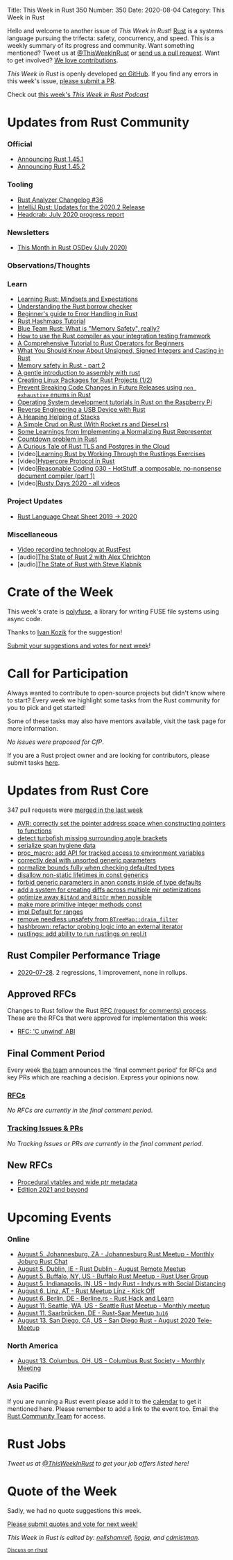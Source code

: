 Title: This Week in Rust 350
Number: 350
Date: 2020-08-04
Category: This Week in Rust

Hello and welcome to another issue of *This Week in Rust*!
[Rust](http://rust-lang.org) is a systems language pursuing the trifecta: safety, concurrency, and speed.
This is a weekly summary of its progress and community.
Want something mentioned? Tweet us at [@ThisWeekInRust](https://twitter.com/ThisWeekInRust) or [send us a pull request](https://github.com/cmr/this-week-in-rust).
Want to get involved? [We love contributions](https://github.com/rust-lang/rust/blob/master/CONTRIBUTING.md).

*This Week in Rust* is openly developed [on GitHub](https://github.com/cmr/this-week-in-rust).
If you find any errors in this week's issue, [please submit a PR](https://github.com/cmr/this-week-in-rust/pulls).

Check out [this week's *This Week in Rust Podcast*](https://rustacean-station.org/episode/024-twir-349/)

# Updates from Rust Community

### Official
* [Announcing Rust 1.45.1](https://blog.rust-lang.org/2020/07/30/Rust-1.45.1.html)
* [Announcing Rust 1.45.2](https://blog.rust-lang.org/2020/08/03/Rust-1.45.2.html)

### Tooling
* [Rust Analyzer Changelog #36](https://www.reddit.com/r/rust/comments/i2wic3/rustanalyzer_changelog_36/)
* [IntelliJ Rust: Updates for the 2020.2 Release](https://blog.jetbrains.com/clion/2020/08/intellij-rust-updates-for-the-2020-2-release/)
* [Headcrab: July 2020 progress report](https://headcrab.rs/2020/07/31/july-update.html)

### Newsletters
* [This Month in Rust OSDev (July 2020)](https://rust-osdev.com/this-month/2020-07/)

### Observations/Thoughts

### Learn
* [Learning Rust: Mindsets and Expectations](https://ferrous-systems.com/blog/mindsets-and-expectations/)
* [Understanding the Rust borrow checker](https://blog.logrocket.com/introducing-the-rust-borrow-checker/)
* [Beginner's guide to Error Handling in Rust](http://www.sheshbabu.com/posts/rust-error-handling/)
* [Rust Hashmaps Tutorial](https://frogtok.com/very-simple-guide-to-rust-hashmaps/)
* [Blue Team Rust: What is "Memory Safety", really?](https://tiemoko.com/blog/blue-team-rust/)
* [How to use the Rust compiler as your integration testing framework](https://blog.logrocket.com/using-the-rust-compiler-as-your-integration-testing-framework/)
* [A Comprehensive Tutorial to Rust Operators for Beginners](https://towardsdatascience.com/a-comprehensive-tutorial-to-rust-operators-for-beginners-11554b2c64d4)
* [What You Should Know About Unsigned, Signed Integers and Casting in Rust](https://towardsdatascience.com/unsinged-signed-integers-and-casting-in-rust-9a847bfc398f)
* [Memory safety in Rust - part 2](https://hashrust.com/blog/memory-safety-in-rust-part-2/)
* [A gentle introduction to assembly with rust](https://lfn3.net/2020/08/03/a-gentle-intro-to-assembly-with-rust/)
* [Creating Linux Packages for Rust Projects (1/2)](https://ebbflow.io/blog/vending-linux-1)
* [Prevent Breaking Code Changes in Future Releases using `non exhaustive` enums in Rust](https://blog.knoldus.com/prevent-breaking-code-changes-in-future-releases-using-non-exhaustive-enums-in-rust/)
* [Operating System development tutorials in Rust on the Raspberry Pi](https://github.com/rust-embedded/rust-raspberrypi-OS-tutorials#operating-system-development-tutorials-in-rust-on-the-raspberry-pi)
* [Reverse Engineering a USB Device with Rust](https://gill.net.in/posts/reverse-engineering-a-usb-device-with-rust/)
* [A Heaping Helping of Stacks](https://deislabs.io/posts/a-heaping-helping-of-stacks/)
* [A Simple Crud on Rust (With Rocket.rs and Diesel.rs)](https://medium.com/swlh/a-simple-crud-on-rust-with-rocket-rs-and-diesel-rs-e885672cb23d)
* [Some Learnings from Implementing a Normalizing Rust Representer](https://seanchen1991.github.io/posts/rust-representer/)
* [Countdown problem in Rust](https://amitdev.github.io/posts/2020-07-27-countdown-rust/)
* [A Curious Tale of Rust TLS and Postgres in the Cloud](https://dev.to/pnehrer/a-curious-tale-of-rust-tls-and-postgres-in-the-cloud-434k)
* [video][Learning Rust by Working Through the Rustlings Exercises](https://egghead.io/playlists/learning-rust-by-solving-the-rustlings-exercises-a722)
* [video][Hypercore Protocol in Rust](https://www.youtube.com/watch?v=2JCblJf9hFg&list=PL7sG5SCUNyeYx8wnfMOUpsh7rM_g0w_cu)
* [video][Reasonable Coding 030 - HotStuff, a composable, no-nonsense document compiler (part 1)](https://www.youtube.com/watch?v=kURv5ZbkEss)
* [video][Rusty Days 2020 - all videos](https://www.youtube.com/playlist?list=PLf3u8NhoEikhTC5radGrmmqdkOK-xMDoZ)

### Project Updates

* [Rust Language Cheat Sheet 2019 -> 2020](https://github.com/ralfbiedert/cheats.rs/issues/100)

### Miscellaneous

* [Video recording technology at RustFest](https://estada.ch/2020/7/30/video-recording-technology-at-rustfest/)
* [audio][The State of Rust 2 with Alex Chrichton](https://anchor.fm/the-virtual-world/episodes/Ep-7--The-State-of-Rust-2-with-Alex-Crichton-ehjpsq)
* [audio][The State of Rust with Steve Klabnik](https://anchor.fm/the-virtual-world/episodes/Ep-6--The-State-of-Rust-with-Steve-Klabnik-ehf8mk)

# Crate of the Week

This week's crate is [polyfuse](https://github.com/ubnt-intrepid/polyfuse), a library for writing FUSE file systems using async code.

Thanks to [Ivan Kozik](https://users.rust-lang.org/t/crate-of-the-week/2704/795) for the suggestion!

[Submit your suggestions and votes for next week][submit_crate]!

[submit_crate]: https://users.rust-lang.org/t/crate-of-the-week/2704

# Call for Participation

Always wanted to contribute to open-source projects but didn't know where to start?
Every week we highlight some tasks from the Rust community for you to pick and get started!

Some of these tasks may also have mentors available, visit the task page for more information.

*No issues were proposed for CfP*.

If you are a Rust project owner and are looking for contributors, please submit tasks [here][guidelines].

[guidelines]: https://users.rust-lang.org/t/twir-call-for-participation/4821

# Updates from Rust Core

347 pull requests were [merged in the last week][merged]

[merged]: https://github.com/search?q=is%3Apr+org%3Arust-lang+is%3Amerged+merged%3A2020-07-20..2020-07-27

* [AVR: correctly set the pointer address space when constructing pointers to functions](https://github.com/rust-lang/rust/pull/73270)
* [detect turbofish missing surrounding angle brackets](https://github.com/rust-lang/rust/pull/74687)
* [serialize span hygiene data](https://github.com/rust-lang/rust/pull/72121)
* [proc_macro: add API for tracked access to environment variables](https://github.com/rust-lang/rust/pull/74653)
* [correctly deal with unsorted generic parameters](https://github.com/rust-lang/rust/pull/74676)
* [normalize bounds fully when checking defaulted types](https://github.com/rust-lang/rust/pull/74670)
* [disallow non-static lifetimes in const generics](https://github.com/rust-lang/rust/pull/74051)
* [forbid generic parameters in anon consts inside of type defaults](https://github.com/rust-lang/rust/pull/74487)
* [add a system for creating diffs across multiple mir optimizations](https://github.com/rust-lang/rust/pull/74715)
* [optimize away `BitAnd` and `BitOr` when possible](https://github.com/rust-lang/rust/pull/74491)
* [make more primitive integer methods const](https://github.com/rust-lang/rust/pull/73858)
* [impl Default for ranges](https://github.com/rust-lang/rust/pull/73197)
* [remove needless unsafety from `BTreeMap::drain_filter`](https://github.com/rust-lang/rust/pull/74677)
* [hashbrown: refactor probing logic into an external iterator](https://github.com/rust-lang/hashbrown/pull/181)
* [rustlings: add ability to run rustlings on repl.it](https://github.com/rust-lang/rustlings/pull/471)

## Rust Compiler Performance Triage

* [2020-07-28](https://github.com/rust-lang/rustc-perf/blob/master/triage/2020-07-28.md).
  2 regressions, 1 improvement, none in rollups.

## Approved RFCs

Changes to Rust follow the Rust [RFC (request for comments) process](https://github.com/rust-lang/rfcs#rust-rfcs). These
are the RFCs that were approved for implementation this week:

* [RFC: 'C unwind' ABI](https://github.com/rust-lang/rfcs/pull/2945)

## Final Comment Period

Every week [the team](https://www.rust-lang.org/team.html) announces the
'final comment period' for RFCs and key PRs which are reaching a
decision. Express your opinions now.

### [RFCs](https://github.com/rust-lang/rfcs/labels/final-comment-period)

*No RFCs are currently in the final comment period.*

### [Tracking Issues & PRs](https://github.com/rust-lang/rust/labels/final-comment-period)

*No Tracking Issues or PRs are currently in the final comment period.*

## New RFCs

* [Procedural vtables and wide ptr metadata](https://github.com/rust-lang/rfcs/pull/2967)
* [Edition 2021 and beyond](https://github.com/rust-lang/rfcs/pull/2966)

# Upcoming Events

### Online
* [August 5. Johannesburg, ZA - Johannesburg Rust Meetup - Monthly Joburg Rust Chat](https://www.meetup.com/Johannesburg-Rust-Meetup/events/271875886/)
* [August 5. Dublin, IE - Rust Dublin - August Remote Meetup](https://www.meetup.com/Rust-Dublin/events/272162980/)
* [August 5. Buffalo, NY, US - Buffalo Rust Meetup - Rust User Group](https://www.meetup.com/Buffalo-Rust-Meetup/events/271511557/)
* [August 5. Indianapolis, IN, US - Indy Rust - Indy.rs with Social Distancing](https://www.meetup.com/indyrs/events/jhfstrybclbhb/)
* [August 6. Linz, AT - Rust Meetup Linz - Kick Off](https://www.meetup.com/de-DE/Rust-Linz/events/271857182/)
* [August 6. Berlin, DE - Berline.rs - Rust Hack and Learn](https://www.meetup.com/opentechschool-berlin/events/txcprrybclbjb/)
* [August 11. Seattle, WA, US - Seattle Rust Meetup - Monthly meetup](https://www.meetup.com/Seattle-Rust-Meetup/events/gskksrybclbpb/)
* [August 11. Saarbrücken, DE - Rust-Saar Meetup `3u16`](https://www.meetup.com/Rust-Saar/events/272044845/)
* [August 13. San Diego, CA, US - San Diego Rust - August 2020 Tele-Meetup](https://www.meetup.com/San-Diego-Rust/events/272060817/)

### North America
* [August 13. Columbus, OH, US - Columbus Rust Society - Monthly Meeting](https://www.meetup.com/columbus-rs/events/dpkhgrybclbrb/)

### Asia Pacific

If you are running a Rust event please add it to the [calendar] to get
it mentioned here. Please remember to add a link to the event too.
Email the [Rust Community Team][community] for access.

[calendar]: https://www.google.com/calendar/embed?src=apd9vmbc22egenmtu5l6c5jbfc%40group.calendar.google.com
[community]: mailto:community-team@rust-lang.org

# Rust Jobs

*Tweet us at [@ThisWeekInRust](https://twitter.com/ThisWeekInRust) to get your job offers listed here!*

# Quote of the Week

Sadly, we had no quote suggestions this week.

[Please submit quotes and vote for next week!](https://users.rust-lang.org/t/twir-quote-of-the-week/328)

*This Week in Rust is edited by: [nellshamrell](https://github.com/nellshamrell), [llogiq](https://github.com/llogiq), and [cdmistman](https://github.com/cdmistman).*

<small>[Discuss on r/rust](https://www.reddit.com/r/rust/comments/i094wo/this_week_in_rust_349/)</small>
